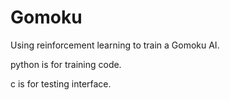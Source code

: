 # Gomoku

Using reinforcement learning to train a Gomoku AI. 

python is for training code.

c is for testing interface.
